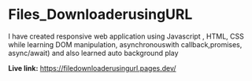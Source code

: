# Files_DownloaderusingURL
I have created responsive web application using Javascript , HTML, CSS while learning DOM manipulation, asynchronouswith callback,promises, async/await)
and also learned auto background play

**Live link:** https://filedownloaderusingurl.pages.dev/
